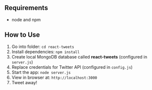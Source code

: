 ## Requirements

- node and npm

## How to Use

1. Go into folder: `cd react-tweets`
2. Install dependencies: `npm install`
3. Create local MongoDB database called **react-tweets** (configured in `server.js`)
4. Replace credentials for Twitter API (configured in `config.js`)
5. Start the app: `node server.js`
6. View in browser at: `http://localhost:3000`
7. Tweet away!
